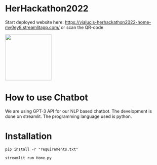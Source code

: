 # HerHackathon2022

Start deployed website here: 
https://vialucis-herhackathon2022-home-my0ey8.streamlitapp.com/ or scan the QR-code

<img src="https://user-images.githubusercontent.com/48751773/175787085-e73f2c10-ae01-4997-8fa0-1a5a3e8d789d.png" width="150"/>

# How to use Chatbot

We are using GPT-3 API for our NLP based chatbot.
The development is done on streamlit.
The programming language used is python.

# Installation

```
pip install -r "requirements.txt"
```
```
streamlit run Home.py
```

